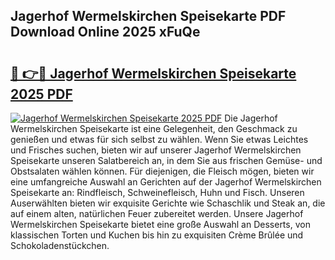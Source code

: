 ## Jagerhof Wermelskirchen Speisekarte PDF Download Online 2025 xFuQe

# <h2><a href="http://gc662mf.nevu.top/?p=Jagerhof+Wermelskirchen+Speisekarte">🔗 👉🔴 Jagerhof Wermelskirchen Speisekarte 2025 PDF</a></h2>

[![Jagerhof Wermelskirchen Speisekarte 2025 PDF](https://i.imgur.com/dBaPXMq.png)](http://gc662mf.nevu.top/?p=Jagerhof+Wermelskirchen+Speisekarte)
Die Jagerhof Wermelskirchen Speisekarte ist eine Gelegenheit, den Geschmack zu genießen und etwas für sich selbst zu wählen. Wenn Sie etwas Leichtes und Frisches suchen, bieten wir auf unserer Jagerhof Wermelskirchen Speisekarte unseren Salatbereich an, in dem Sie aus frischen Gemüse- und Obstsalaten wählen können. Für diejenigen, die Fleisch mögen, bieten wir eine umfangreiche Auswahl an Gerichten auf der Jagerhof Wermelskirchen Speisekarte an: Rindfleisch, Schweinefleisch, Huhn und Fisch. Unseren Auserwählten bieten wir exquisite Gerichte wie Schaschlik und Steak an, die auf einem alten, natürlichen Feuer zubereitet werden. Unsere Jagerhof Wermelskirchen Speisekarte bietet eine große Auswahl an Desserts, von klassischen Torten und Kuchen bis hin zu exquisiten Crème Brûlée und Schokoladenstückchen.
